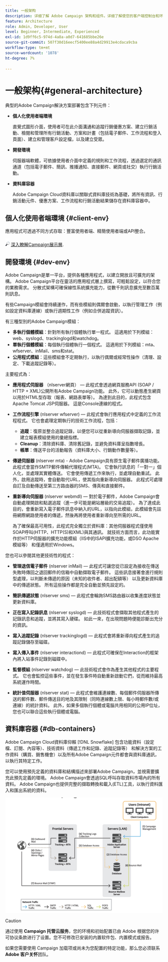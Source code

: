 ```yaml
---
title: 一般架构
description: 详细了解 Adobe Campaign 架构和组件。详细了解使您的客户端控制台和环境个性化。
feature: Architecture
role: Admin, Developer, User
level: Beginner, Intermediate, Experienced
exl-id: 1d9ff6c5-974d-4a8a-a0d7-641685bbe26e
source-git-commit: 507f30d16eecf5400ee88a4d29913e4cdaca9cba
workflow-type: tm+mt
source-wordcount: '1078'
ht-degree: 7%

---
```


# 一般架构{#general-architecture}

典型的Adobe Campaign解決方案部署包含下列元件：

* **個人化使用者端環境**

   直覺式圖形介面，使用者可在此介面溝通和追蹤行銷優惠方案、建立行銷活動、檢閱和管理所有行銷活動、方案和計畫（包括電子郵件、工作流程和登入頁面）、建立和管理客戶設定檔，以及建立受眾。

* **開發環境**

   伺服器端軟體，可依據使用者介面中定義的規則和工作流程，透過選定的通訊通道（包括電子郵件、簡訊、推播通知、直接郵件、網頁或社交）執行行銷活動。

* **資料庫容器**

   Adobe Campaign Cloud資料庫以關聯式資料庫技術為基礎，將所有資訊、行銷活動元件、優惠方案、工作流程和行銷活動結果儲存在資料庫容器中。

## 個人化使用者端環境 {#client-env}

應用程式可透過不同方式存取：豐富使用者端、精簡使用者端或API整合。

![](../assets/do-not-localize/glass.png) [深入瞭解Campaign展示層](../start/ac-components.md).

## 開發環境 {#dev-env}

Adobe Campaign是單一平台，提供各種應用程式，以建立開放且可擴充的架構。 Adobe Campaign平台在靈活的應用程式層上撰寫，可輕鬆設定，以符合您的業務需求。 分散式架構可確保線性系統擴充能力，從數千則訊息擴充至數百萬則訊息。

有些Campaign模組會持續運作，而有些模組則偶爾會啟動，以執行管理工作（例如設定資料庫連線）或執行週期性工作（例如合併追蹤資訊）。

有三種型別的Adobe Campaign模組：

* **多執行個體模組**：針對所有執行個體執行單一程式。 這適用於下列模組：web、syslogd、trackinglogd和watchdog。
* **單執行個體模組**：每個執行個體執行一個程式。 這適用於下列模組：mta、wfserver、inMail、sms和stat。
* **公用程式模組**：這些模組會不定期執行，以執行偶爾或經常性操作（清理、設定、下載追蹤記錄等）。

主要程式為：

* **應用程式伺服器** （nlserver網頁） — 此程式會透過網頁服務API (SOAP / HTTP + XML)公開所有Adobe Campaign功能。 此外，它可以動態產生網頁以用於HTML型存取（報表、網路表單等）。 為達到此目的，此程式包含Apache Tomcat JSP伺服器。 這是Console連線的程式。

* **工作流程引擎** (nlserver wfserver) — 此程式會執行應用程式中定義的工作流程程式。 它也會處理定期執行的技術工作流程，包括：

   * **追蹤**：復原並整合追蹤記錄，以便您可以從重新導向伺服器擷取記錄，並建立報表模組使用的彙總指標。
   * **Cleanup**：清除資料庫、清除舊記錄，並避免資料庫呈指數增長。
   * **帳單**：傳送平台的活動報告（資料庫大小、行銷動作數量等）。

* **傳遞伺服器** (nlserver mta) - Adobe Campaign具有原生電子郵件廣播功能。 此程式會當作SMTP郵件傳輸代理程式(MTA)。 它會執行訊息的「一對一」個人化，並處理其實體傳送。 它會使用傳遞工作來執行，並處理自動重試。 此外，啟用追蹤時，會自動取代URL，使其指向重新導向伺服器。 此程式可處理自訂及自動傳送至第三方路由器的SMS、傳真和直接郵件。

* **重新導向伺服器** (nlserver webmdl) — 對於電子郵件，Adobe Campaign會自動處理開啟和點選追蹤（進一步可能是網站層級的交易追蹤）。 為了達成此目的，會重新寫入電子郵件訊息中納入的URL，以指向此模組，此模組會先註冊網際網路使用者的傳遞，然後再將使用者重新導向至所需的URL。

   為了確保最高可用性，此程式完全獨立於資料庫：其他伺服器程式僅使用SOAP呼叫(HTTP、HTTP(S)和XML)與其通訊。 就技術方面而言，此功能實作於HTTP伺服器的擴充功能模組（IIS中的ISAPI擴充功能，或DSO Apache模組等） 和僅適用於Windows。

您也可以參閱其他更技術性的程式：

* **管理退信電子郵件** (nlserver inMail) — 此程式可讓您從已設定為接收在傳送失敗時傳回之退回郵件的信箱中自動擷取電子郵件。 這些訊息接著會進行規則型處理，以判斷未傳遞的原因（未知的收件者、超出配額等） 以及更新資料庫中的傳遞狀態。 所有這些操作都是完全自動並預先設定的。

* **簡訊傳遞狀態** (nlserver sms) — 此程式會輪詢SMS路由器以收集進度狀態並更新資料庫。

* **正在寫入記錄訊息** (nlserver syslogd) — 此技術程式會擷取其他程式產生的記錄訊息和追蹤，並將其寫入硬碟。 如此一來，在出現問題時便能診斷出充分的資訊。

* **寫入追蹤記錄** (nlserver trackinglogd) — 此程式會將重新導向程式產生的追蹤記錄儲存至磁碟。

* **寫入傳入事件** (nlserver interactiond) — 此程式可確保在Interaction的框架內將入站事件記錄到磁碟中。

* **監督模組** (nlserver watchdog) — 此技術程式會作為產生其他程式的主要程式。 它也會監控這些事件，並在發生事件時自動重新啟動它們，從而維持最高系統運作時間。

* **統計值伺服器** (nlserver stat) — 此程式會維護連線數、每個郵件伺服器所傳送的郵件數、郵件傳送目的地及其限制（同時連線數上限、每小時郵件數/或連線）的統計資料。 此外，如果多個執行個體或電腦共用相同的公用IP位址，您也可以聯合這些執行個體或電腦。

## 資料庫容器 {#db-containers}

Adobe Campaign Cloud資料庫仰賴 [!DNL Snowflake] 包含功能資料（設定檔、訂閱、內容等）、技術資料（傳遞工作和記錄、追蹤記錄等） 和解決方案的工作資料（購買、銷售機會）以及所有Adobe Campaign元件都會與資料庫通訊，以執行其特定工作。

您可以使用預先定義的資料庫和結構描述來部署Adobe Campaign，並視需要擴充此預先定義的環境。 Adobe Campaign會透過SQL呼叫存取資料市場內的所有資料。 Adobe Campaign也提供完整的擷取轉換和載入(ETL)工具，以執行資料匯入和匯出系統的資料。

![](assets/data-flow-diagram.png)


>[!CAUTION]
>
>通过使用 **Campaign 托管云服务**，您的环境和初始配置已由 Adobe 根据您的许可协议条款进行了设置。您不可修改已安装的内置软件包、内置模式或报告。
>
>如果您需要使用 Campaign 加载项或尚未为您配置的特定功能，那么您必须联系 **Adobe 客户关怀**&#x200B;团队。